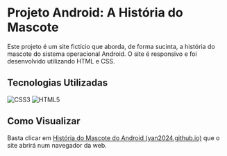 # Projeto Android: A História do Mascote
Este projeto é um site fictício que aborda, de forma sucinta, a história do mascote do sistema operacional Android. O site é responsivo e foi desenvolvido utilizando HTML e CSS.

## Tecnologias Utilizadas
![CSS3](https://img.shields.io/badge/CSS3-fff?style=for-the-badge&logo=css3&logoColor=264CE4)
![HTML5](https://img.shields.io/badge/HTML5-fff?style=for-the-badge&logo=html5)

## Como Visualizar
Basta clicar em [História do Mascote do Android (yan2024.github.io)](https://yan2024.github.io/Projeto_Site_Mascote_Android/) que o site abrirá num navegador da web.